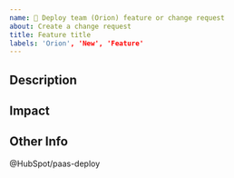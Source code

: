 ```yaml
---
name: 🐛 Deploy team (Orion) feature or change request
about: Create a change request
title: Feature title
labels: 'Orion', 'New', 'Feature'
---
```


<!-- Note: Feel free to remove sections that aren't relevant or add sections that would be helpful -->

## Description

<!-- Describe the change you would like to see. Describe how it might work and how it would be used. Related screen shots where the feature might be, etc. -->

## Impact

<!-- Describe the impact that this change would have on your team. How much time would it save you? What risks would it mitigate? How frequently would it be used? Would other teams find it useful? Would it have prevented a critsit? -->

## Other Info

<!-- Include any other related issue links, slack threads, critsits, etc. -->

@HubSpot/paas-deploy
